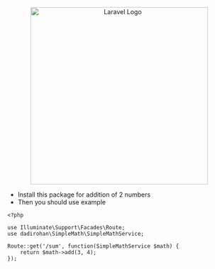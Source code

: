 <p align="center"><a href="https://laravel.com" target="_blank"><img src="https://raw.githubusercontent.com/laravel/art/master/logo-lockup/5%20SVG/2%20CMYK/1%20Full%20Color/laravel-logolockup-cmyk-red.svg" width="400" alt="Laravel Logo"></a></p>

- Install this package for addition of 2 numbers
- Then you should use example
```
<?php

use Illuminate\Support\Facades\Route;
use dadirohan\SimpleMath\SimpleMathService;

Route::get('/sum', function(SimpleMathService $math) {
    return $math->add(3, 4); 
});

```

